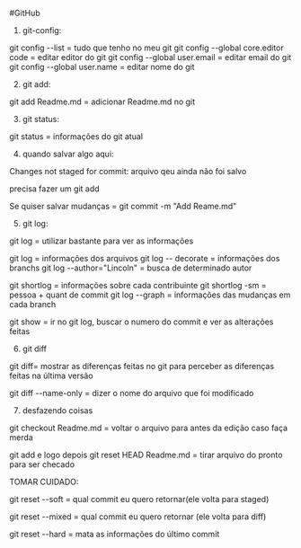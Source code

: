 #GitHub

1) git-config:


git config --list = tudo que tenho no meu git
git config --global core.editor code = editar editor do git
git config --global user.email = editar email do git 
git config --global user.name = editar nome do git

2) git add:

git add Readme.md = adicionar Readme.md no git


3) git status:

git status = informações do git atual

4) quando salvar algo aqui:

Changes not staged for commit:
arquivo qeu ainda não foi salvo

precisa fazer um git add 

Se quiser salvar mudanças = git commit -m "Add Reame.md"

5) git log:

git log = utilizar bastante para ver as informações

git log = informações dos arquivos
git log -- decorate = informações dos branchs
git log --author="Lincoln" = busca de determinado autor

git shortlog = informações sobre cada contribuinte
git shortlog -sm = pessoa + quant de commit
git log --graph = informações das mudanças em cada branch

git show  = ir no git log, buscar o numero do commit e ver as alterações feitas

6) git diff

git diff= mostrar as diferenças feitas no git para perceber as diferenças feitas na última versão

git diff --name-only = dizer o nome do arquivo que foi modificado

7) desfazendo coisas

git checkout Readme.md = voltar o arquivo para antes da edição caso faça merda

git add e logo depois
git reset HEAD Readme.md = tirar arquivo do pronto para ser checado


TOMAR CUIDADO:

git reset --soft = qual commit eu quero retornar(ele volta para staged)

git reset --mixed = qual commit eu quero retornar (ele volta para diff)

git reset --hard = mata as informações do último commit

